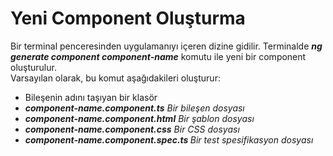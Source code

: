 <h1>Yeni Component Oluşturma</h1>
Bir terminal penceresinden uygulamanıyı içeren dizine gidilir. Terminalde <b><i>ng generate component component-name</i></b> komutu ile yeni bir component oluşturulur.<br>
Varsayılan olarak, bu komut aşağıdakileri oluşturur:<br>
<ul><li>Bileşenin adını taşıyan bir klasör</li>
<li><b><i>component-name.component.ts</b> Bir bileşen dosyası</li>
<li><b>component-name.component.html</b> Bir şablon dosyası</li>
<li><b>component-name.component.css</b> Bir CSS dosyası</li>
<li><b>component-name.component.spec.ts </b>Bir test spesifikasyon dosyası</i></li></ul>